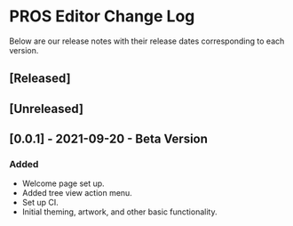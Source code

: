 # PROS Editor Change Log

Below are our release notes with their release dates corresponding to each version.

## [Released]

## [Unreleased]

## [0.0.1] - 2021-09-20 - Beta Version
### Added
- Welcome page set up.
- Added tree view action menu.
- Set up CI.
- Initial theming, artwork, and other basic functionality.
